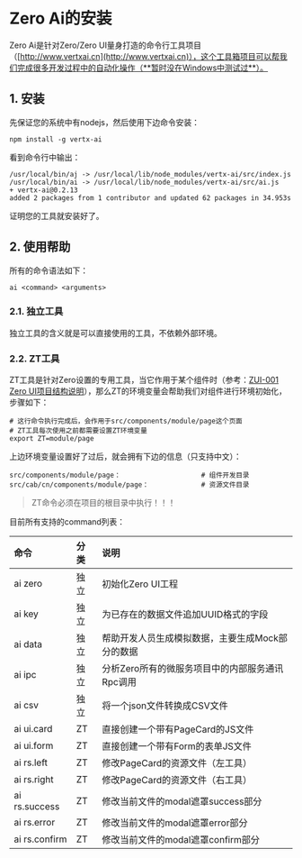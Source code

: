 # Zero Ai的安装

Zero Ai是针对Zero/Zero UI量身打造的命令行工具项目（[http://www.vertxai.cn](http://www.vertxai.cn)），这个工具箱项目可以帮我们完成很多开发过程中的自动化操作（**暂时没在Windows中测试过**）。

## 1. 安装

先保证您的系统中有nodejs，然后使用下边命令安装：

```shell
npm install -g vertx-ai
```

看到命令行中输出：

```
/usr/local/bin/aj -> /usr/local/lib/node_modules/vertx-ai/src/index.js
/usr/local/bin/ai -> /usr/local/lib/node_modules/vertx-ai/src/ai.js
+ vertx-ai@0.2.13
added 2 packages from 1 contributor and updated 62 packages in 34.953s
```

证明您的工具就安装好了。

## 2. 使用帮助

所有的命令语法如下：

```shell
ai <command> <arguments>
```

### 2.1. 独立工具

独立工具的含义就是可以直接使用的工具，不依赖外部环境。

### 2.2. ZT工具

ZT工具是针对Zero设置的专用工具，当它作用于某个组件时（参考：[ZUI-001 Zero UI项目结构说明](/zero-ui/1-zero-uiji-ben-jiao-cheng/zui-001-zero-uixiang-mu-jie-gou-shuo-ming.md)），那么ZT的环境变量会帮助我们对组件进行环境初始化，步骤如下：

```shell
# 这行命令执行完成后，会作用于src/components/module/page这个页面
# ZT工具每次使用之前都需要设置ZT环境变量
export ZT=module/page
```

上边环境变量设置好了过后，就会拥有下边的信息（只支持中文）：

```shell
src/components/module/page：                    # 组件开发目录
src/cab/cn/components/module/page：             # 资源文件目录
```

> ZT命令必须在项目的根目录中执行！！！

目前所有支持的command列表：

| 命令 | 分类 | 说明 |
| :--- | :--- | :--- |
| ai zero | 独立 | 初始化Zero UI工程 |
| ai key | 独立 | 为已存在的数据文件追加UUID格式的字段 |
| ai data | 独立 | 帮助开发人员生成模拟数据，主要生成Mock部分的数据 |
| ai ipc | 独立 | 分析Zero所有的微服务项目中的内部服务通讯Rpc调用 |
| ai csv | 独立 | 将一个json文件转换成CSV文件 |
| ai ui.card | ZT | 直接创建一个带有PageCard的JS文件 |
| ai ui.form | ZT | 直接创建一个带有Form的表单JS文件 |
| ai rs.left | ZT | 修改PageCard的资源文件（左工具） |
| ai rs.right | ZT | 修改PageCard的资源文件（右工具） |
| ai rs.success | ZT | 修改当前文件的modal遮罩success部分 |
| ai rs.error | ZT | 修改当前文件的modal遮罩error部分 |
| ai rs.confirm | ZT | 修改当前文件的modal遮罩confirm部分 |



